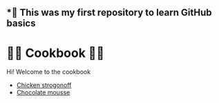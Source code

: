 ## *:large_orange_diamond: This was my first repository to learn GitHub basics

# :woman_cook: Cookbook :man_cook:

Hi! Welcome to the cookbook

- [Chicken strogonoff](https://github.com/gustavofpereira/livro-receitas/blob/master/strogonoff.md)
- [Chocolate mousse](https://github.com/gustavofpereira/livro-receitas/blob/master/pave.md)

